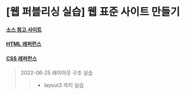 # [웹 퍼블리싱 실습] 웹 표준 사이트 만들기
#### [소스 참고 사이트]
#### [HTML 레퍼런스]
#### [CSS 레퍼런스]

> 2022-06-25 레이아웃 구조 실습
> > - layout3 까지 실습

[소스 참고 사이트]: https://wtss.tistory.com/168
[HTML 레퍼런스]: https://webzz.tistory.com/category/HTML/ALPHABET
[CSS 레퍼런스]: https://webzz.tistory.com/353

